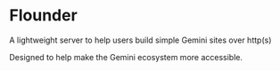 # Flounder

A lightweight server to help users build simple Gemini sites over http(s)

Designed to help make the Gemini ecosystem more accessible.
